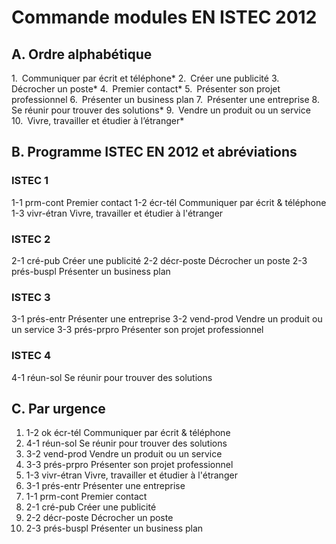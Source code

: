 # Commande modules EN ISTEC 2012

## A. Ordre alphabétique
1. Communiquer par écrit et téléphone*
2. Créer une publicité
3. Décrocher un poste*
4. Premier contact*
5. Présenter son projet professionnel
6. Présenter un business plan
7. Présenter une entreprise
8. Se réunir pour trouver des solutions*
9. Vendre un produit ou un service
10. Vivre, travailler et étudier à l’étranger*


## B. Programme ISTEC EN 2012 et abréviations
### ISTEC 1
1-1	prm-cont	Premier contact
1-2	écr-tél	Communiquer par écrit & téléphone
1-3	vivr-étran	Vivre, travailler et étudier à l'étranger
### ISTEC 2
2-1	cré-pub	Créer une publicité
2-2	décr-poste	Décrocher un poste
2-3	prés-buspl	Présenter un business plan
### ISTEC 3
3-1	prés-entr	Présenter une entreprise
3-2	vend-prod	Vendre un produit ou un service
3-3	prés-prpro	Présenter son projet professionnel
### ISTEC 4
4-1	réun-sol	Se réunir pour trouver des solutions

## C. Par urgence
1. 1-2	ok écr-tél	Communiquer par écrit & téléphone
2. 4-1  réun-sol	Se réunir pour trouver des solutions
3. 3-2  vend-prod	Vendre un produit ou un service
4. 3-3  prés-prpro	Présenter son projet professionnel
5. 1-3  vivr-étran	Vivre, travailler et étudier à l'étranger
6. 3-1  prés-entr  Présenter une entreprise
7. 1-1  prm-cont  Premier contact
8. 2-1	cré-pub	Créer une publicité
9. 2-2	décr-poste	Décrocher un poste
10. 2-3	prés-buspl	Présenter un business plan

